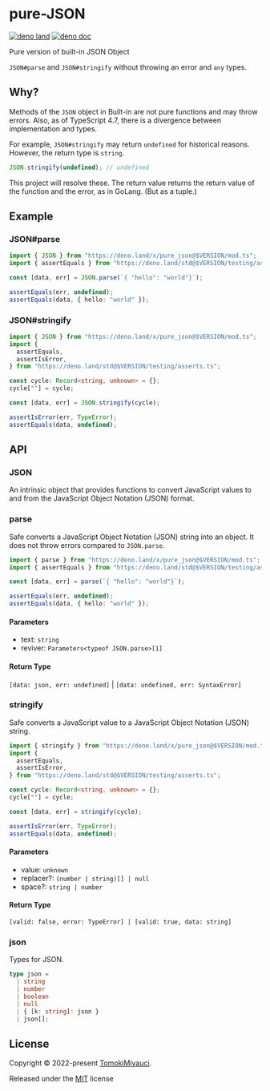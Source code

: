 # pure-JSON

[![deno land](http://img.shields.io/badge/available%20on-deno.land/x-lightgrey.svg?logo=deno&labelColor=black&color=black)](https://deno.land/x/pure_json)
[![deno doc](https://img.shields.io/badge/deno-doc-black)](https://doc.deno.land/https/deno.land/x/pure_json/mod.ts)

Pure version of built-in JSON Object

`JSON#parse` and `JSON#stringify` without throwing an error and `any` types.

## Why?

Methods of the `JSON` object in Built-in are not pure functions and may throw
errors. Also, as of TypeScript 4.7, there is a divergence between implementation
and types.

For example, `JSON#stringify` may return `undefined` for historical reasons.
However, the return type is `string`.

```ts
JSON.stringify(undefined); // undefined
```

This project will resolve these. The return value returns the return value of
the function and the error, as in GoLang. (But as a tuple.)

## Example

### JSON#parse

```ts
import { JSON } from "https://deno.land/x/pure_json@$VERSION/mod.ts";
import { assertEquals } from "https://deno.land/std@$VERSION/testing/asserts.ts";

const [data, err] = JSON.parse(`{ "hello": "world"}`);

assertEquals(err, undefined);
assertEquals(data, { hello: "world" });
```

### JSON#stringify

```ts
import { JSON } from "https://deno.land/x/pure_json@$VERSION/mod.ts";
import {
  assertEquals,
  assertIsError,
} from "https://deno.land/std@$VERSION/testing/asserts.ts";

const cycle: Record<string, unknown> = {};
cycle[""] = cycle;

const [data, err] = JSON.stringify(cycle);

assertIsError(err, TypeError);
assertEquals(data, undefined);
```

## API

### JSON

An intrinsic object that provides functions to convert JavaScript values to and
from the JavaScript Object Notation (JSON) format.

### parse

Safe converts a JavaScript Object Notation (JSON) string into an object. It does
not throw errors compared to `JSON.parse`.

```ts
import { parse } from "https://deno.land/x/pure_json@$VERSION/mod.ts";
import { assertEquals } from "https://deno.land/std@$VERSION/testing/asserts.ts";

const [data, err] = parse(`{ "hello": "world"}`);

assertEquals(err, undefined);
assertEquals(data, { hello: "world" });
```

#### Parameters

- text: `string`
- reviver: `Parameters<typeof JSON.parse>[1]`

#### Return Type

`[data: json, err: undefined]` | `[data: undefined, err: SyntaxError]`

### stringify

Safe converts a JavaScript value to a JavaScript Object Notation (JSON) string.

```ts
import { stringify } from "https://deno.land/x/pure_json@$VERSION/mod.ts";
import {
  assertEquals,
  assertIsError,
} from "https://deno.land/std@$VERSION/testing/asserts.ts";

const cycle: Record<string, unknown> = {};
cycle[""] = cycle;

const [data, err] = stringify(cycle);

assertIsError(err, TypeError);
assertEquals(data, undefined);
```

#### Parameters

- value: `unknown`
- replacer?: `(number | string)[] | null`
- space?: `string | number`

#### Return Type

`[valid: false, error: TypeError] | [valid: true, data: string]`

### json

Types for JSON.

```ts
type json =
  | string
  | number
  | boolean
  | null
  | { [k: string]: json }
  | json[];
```

## License

Copyright © 2022-present [TomokiMiyauci](https://github.com/TomokiMiyauci).

Released under the [MIT](./LICENSE) license
